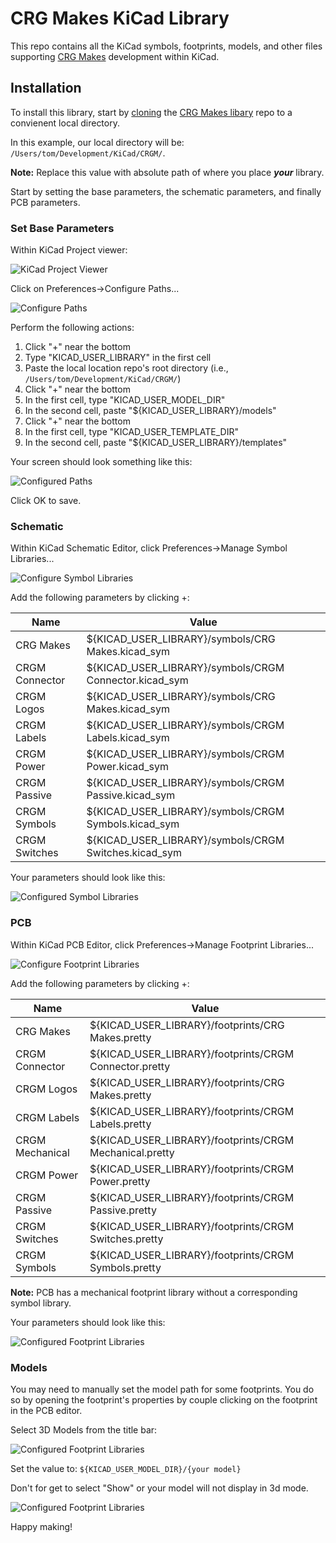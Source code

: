 # CRG Makes KiCad Library

This repo contains all the KiCad symbols, footprints, models, and other files supporting [CRG Makes](https://crgmakes.com) development within KiCad.

## Installation

To install this library, start by [cloning](https://docs.github.com/en/repositories/creating-and-managing-repositories/cloning-a-repository) the [CRG Makes libary](https://github.com/crgmakes/kicad-library) repo to a convienent local directory.

In this example, our local directory will be: `/Users/tom/Development/KiCad/CRGM/`. 

<div class="alert alert-info">
  <i class="fas fa-exclamation-triangle"></i> <strong>Note:</strong> Replace this value with absolute path of where you place <b><i>your</i></b> library.
</div>

Start by setting the base parameters, the schematic parameters, and finally PCB parameters.

### Set Base Parameters

Within KiCad Project viewer:

![KiCad Project Viewer](resources/images/install-1.png)

Click on Preferences->Configure Paths...

![Configure Paths](resources/images/install-2.png)

Perform the following actions:

1. Click "+" near the bottom
1. Type "KICAD_USER_LIBRARY" in the first cell
1. Paste the local location repo's root directory (i.e., `/Users/tom/Development/KiCad/CRGM/`)
1. Click "+" near the bottom
1. In the first cell, type "KICAD_USER_MODEL_DIR"
1. In the second cell, paste "${KICAD_USER_LIBRARY}/models"
1. Click "+" near the bottom
1. In the first cell, type "KICAD_USER_TEMPLATE_DIR"
1. In the second cell, paste "${KICAD_USER_LIBRARY}/templates"

Your screen should look something like this:

![Configured Paths](resources/images/install-3.png)

Click OK to save.

### Schematic

Within KiCad Schematic Editor, click Preferences->Manage Symbol Libraries...

![Configure Symbol Libraries](resources/images/install-4.png)

Add the following parameters by clicking +:

<table class="table table-bordered">
  <thead class="thead-light">
    <tr>
      <th>Name</th>
      <th>Value</th>
    </tr>
  </thead>
  <tbody>
    <tr>
      <td>CRG Makes</td>
      <td>${KICAD_USER_LIBRARY}/symbols/CRG Makes.kicad_sym</td>
    </tr>
    <tr>
      <td>CRGM Connector</td>
      <td>${KICAD_USER_LIBRARY}/symbols/CRGM Connector.kicad_sym</td>
    </tr>
    <tr>
      <td>CRGM Logos</td>
      <td>${KICAD_USER_LIBRARY}/symbols/CRG Makes.kicad_sym</td>
    </tr>
    <tr>
      <td>CRGM Labels</td>
      <td>${KICAD_USER_LIBRARY}/symbols/CRGM Labels.kicad_sym</td>
    </tr>
    <tr>
      <td>CRGM Power</td>
      <td>${KICAD_USER_LIBRARY}/symbols/CRGM Power.kicad_sym</td>
    </tr>
    <tr>
      <td>CRGM Passive</td>
      <td>${KICAD_USER_LIBRARY}/symbols/CRGM Passive.kicad_sym</td>
    </tr>
    <tr>
      <td>CRGM Symbols</td>
      <td>${KICAD_USER_LIBRARY}/symbols/CRGM Symbols.kicad_sym</td>
    </tr>
    <tr>
      <td>CRGM Switches</td>
      <td>${KICAD_USER_LIBRARY}/symbols/CRGM Switches.kicad_sym</td>
    </tr>
  </tbody>
</table>

Your parameters should look like this:

![Configured Symbol Libraries](resources/images/install-5.png)

### PCB

Within KiCad PCB Editor, click Preferences->Manage Footprint Libraries...

![Configure Footprint Libraries](resources/images/install-6.png)

Add the following parameters by clicking +:

<table class="table table-bordered">
  <thead class="thead-light">
    <tr>
      <th>Name</th>
      <th>Value</th>
    </tr>
  </thead>
  <tbody>
    <tr>
      <td>CRG Makes</td>
      <td>${KICAD_USER_LIBRARY}/footprints/CRG Makes.pretty</td>
    </tr>
    <tr>
      <td>CRGM Connector</td>
      <td>${KICAD_USER_LIBRARY}/footprints/CRGM Connector.pretty</td>
    </tr>
    <tr>
      <td>CRGM Logos</td>
      <td>${KICAD_USER_LIBRARY}/footprints/CRG Makes.pretty</td>
    </tr>
    <tr>
      <td>CRGM Labels</td>
      <td>${KICAD_USER_LIBRARY}/footprints/CRGM Labels.pretty</td>
    </tr>
    <tr>
      <td>CRGM Mechanical</td>
      <td>${KICAD_USER_LIBRARY}/footprints/CRGM Mechanical.pretty</td>
    </tr>
    <tr>
      <td>CRGM Power</td>
      <td>${KICAD_USER_LIBRARY}/footprints/CRGM Power.pretty</td>
    </tr>
    <tr>
      <td>CRGM Passive</td>
      <td>${KICAD_USER_LIBRARY}/footprints/CRGM Passive.pretty</td>
    </tr>
    <tr>
      <td>CRGM Switches</td>
      <td>${KICAD_USER_LIBRARY}/footprints/CRGM Switches.pretty</td>
    </tr>
    <tr>
      <td>CRGM Symbols</td>
      <td>${KICAD_USER_LIBRARY}/footprints/CRGM Symbols.pretty</td>
    </tr>
  </tbody>
</table>

<div class="alert alert-info">
  <i class="fas fa-info-circle"></i> <strong>Note:</strong> PCB has a mechanical footprint library without a corresponding symbol library.
</div>

Your parameters should look like this:

![Configured Footprint Libraries](resources/images/install-7.png)

### Models

You may need to manually set the model path for some footprints. You do so by opening the footprint's properties by couple clicking on the footprint in the PCB editor. 

Select 3D Models from the title bar:

![Configured Footprint Libraries](resources/images/install-8.png)

Set the value to: `${KICAD_USER_MODEL_DIR}/{your model}`

Don't for get to select "Show" or your model will not display in 3d mode.

![Configured Footprint Libraries](resources/images/install-9.png)

Happy making!
